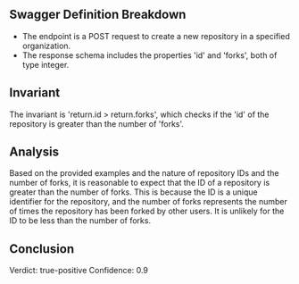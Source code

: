 ## Swagger Definition Breakdown
- The endpoint is a POST request to create a new repository in a specified organization.
- The response schema includes the properties 'id' and 'forks', both of type integer.

## Invariant
The invariant is 'return.id > return.forks', which checks if the 'id' of the repository is greater than the number of 'forks'.

## Analysis
Based on the provided examples and the nature of repository IDs and the number of forks, it is reasonable to expect that the ID of a repository is greater than the number of forks. This is because the ID is a unique identifier for the repository, and the number of forks represents the number of times the repository has been forked by other users. It is unlikely for the ID to be less than the number of forks.

## Conclusion
Verdict: true-positive
Confidence: 0.9
